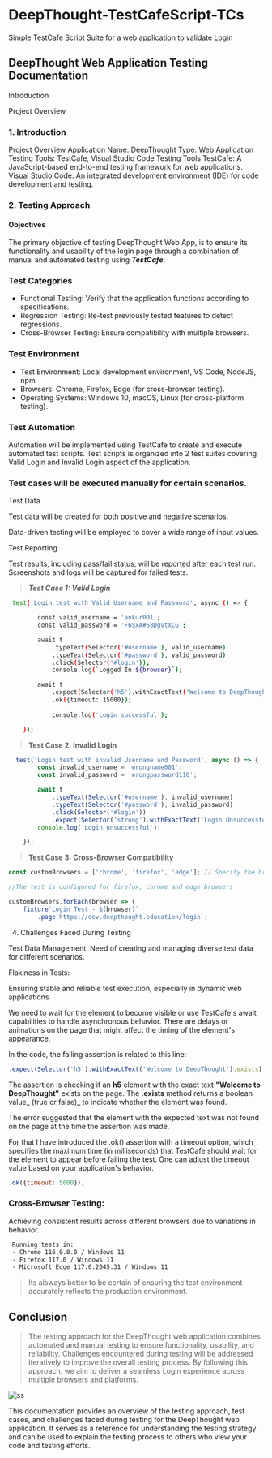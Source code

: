# DeepThought-TestCafeScript-TCs
Simple TestCafe Script Suite for a web application to validate Login 

## DeepThought Web Application Testing Documentation

Introduction

Project Overview

### 1. Introduction

Project Overview
Application Name: DeepThought
Type: Web Application
Testing Tools: TestCafe, Visual Studio Code
Testing Tools
TestCafe: A JavaScript-based end-to-end testing framework for web applications.
Visual Studio Code: An integrated development environment (IDE) for code development and testing.
### 2. Testing Approach

#### Objectives

The primary objective of testing DeepThought Web App, is to ensure its functionality and usability of the login page through a combination of manual and automated testing using _**TestCafe**_.

### Test Categories

- Functional Testing: Verify that the application functions according to specifications.
- Regression Testing: Re-test previously tested features to detect regressions.
- Cross-Browser Testing: Ensure compatibility with multiple browsers.

### Test Environment

- Test Environment: Local development environment, VS Code, NodeJS, npm
- Browsers: Chrome, Firefox, Edge (for cross-browser testing).
- Operating Systems: Windows 10, macOS, Linux (for cross-platform testing).

### Test Automation

Automation will be implemented using TestCafe to create and execute automated test scripts.
Test scripts is organized into 2 test suites covering Valid Login and Invalid Login aspect of the application.

### Test cases will be executed manually for certain scenarios.

Test Data

Test data will be created for both positive and negative scenarios.

Data-driven testing will be employed to cover a wide range of input values.

Test Reporting

Test results, including pass/fail status, will be reported after each test run.
Screenshots and logs will be captured for failed tests.


> **_Test Case 1: Valid Login_**

```sh Test Case 1: Valid Login
 test('Login test with Valid Username and Password', async () => {

        const valid_username = 'ankur001';
        const valid_password = 'F6SxA#58DgvtXCG';

        await t
            .typeText(Selector('#username'), valid_username)
            .typeText(Selector('#password'), valid_password)
            .click(Selector('#login'));
            console.log(`Logged In ${browser}`);

        await t
            .expect(Selector('h5').withExactText('Welcome to DeepThought').exists)
            .ok({timeout: 15000});
        
            console.log('Login successful');

    });
```


> **Test Case 2: Invalid Login**
```javascript
  test('Login test with invalid Username and Password', async () => {
        const invalid_username = 'wrongname001';
        const invalid_password = 'wrongpassword110';

        await t
            .typeText(Selector('#username'), invalid_username)
            .typeText(Selector('#password'), invalid_password)
            .click(Selector('#login'))
            .expect(Selector('strong').withExactText('Login Unsuccessful').exists).ok();
        console.log('Login unsuccessful');

    });
```
> **Test Case 3: Cross-Browser Compatibility**
```javascript
const customBrowsers = ['chrome', 'firefox', 'edge']; // Specify the browsers you want to test

//The test is configured for firefox, chrome and edge browsers

customBrowsers.forEach(browser => {
    fixture`Login Test - ${browser}`
        .page`https://dev.deepthought.education/login`;
```

4. Challenges Faced During Testing

Test Data Management:
Need of creating and managing diverse test data for different scenarios.

Flakiness in Tests:

Ensuring stable and reliable test execution, especially in dynamic web applications.

We need to wait for the element to become visible or use TestCafe's await capabilities to handle asynchronous behavior.
There are delays or animations on the page that might affect the timing of the element's appearance.

In the code, the failing assertion is related to this line:

```javascript
.expect(Selector('h5').withExactText('Welcome to DeepThought').exists).ok();
```
The assertion is checking if an **h5** element with the exact text **"Welcome to DeepThought"** exists on the page. The **.exists** method returns a boolean value_ (true or false)_ to indicate whether the element was found.

The error suggested that the element with the expected text was not found on the page at the time the assertion was made.

For that I have introduced the .ok() assertion with a timeout option, which specifies the maximum time (in milliseconds) that TestCafe should wait for the element to appear before failing the test. 
One can adjust the timeout value based on your application's behavior.

```javascript
.ok({timeout: 5000});
```


### Cross-Browser Testing:

Achieving consistent results across different browsers due to variations in behavior.

```html
 Running tests in:
 - Chrome 116.0.0.0 / Windows 11
 - Firefox 117.0 / Windows 11
 - Microsoft Edge 117.0.2045.31 / Windows 11
```

> Its alsways better to be certain of ensuring the test environment accurately reflects the production environment.

## Conclusion

> The testing approach for the DeepThought web application combines automated and manual testing to ensure functionality, usability, and reliability. Challenges encountered during testing will be addressed iteratively to improve the overall testing process. By following this approach, we aim to deliver a seamless Login experience across multiple browsers and platforms.

![ss](https://github.com/justBaruah/DeepThought-TestCafeScript-TCs/assets/99552757/4e68f344-5c05-42b6-9991-5d33c794c76f)

This documentation provides an overview of the testing approach, test cases, and challenges faced during testing for the DeepThought web application. It serves as a reference for understanding the testing strategy and can be used to explain the testing process to others who view your code and testing efforts.
